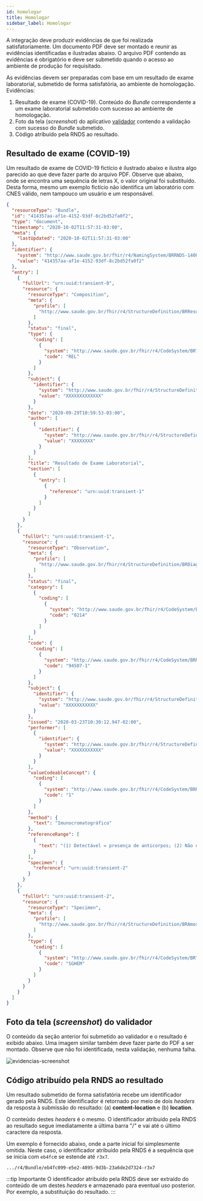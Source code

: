 ```yaml
---
id: homologar
title: Homologar
sidebar_label: Homologar
---
```


A integração deve produzir
evidências de que foi realizada satisfatoriamente. Um documento PDF deve ser montado e reunir as
evidências identificadas e ilustradas abaixo.
O arquivo PDF contendo as evidências é obrigatório
e deve ser submetido quando o acesso ao ambiente de produção for requisitado.

As evidências devem ser preparadas com base em um resultado de exame laboratorial, submetido de forma satisfatória, ao ambiente de homologação. Evidências:

1. Resultado de exame (COVID-19). Conteúdo do _Bundle_ correspondente a um exame laboratorial submetido com sucesso ao ambiente de homologação.
1. Foto da tela (_screenshot_) do aplicativo [validador](../../rnds/tools/validacao) contendo a
   validação com sucesso do _Bundle_ submetido.
1. Código atribuído pela RNDS ao resultado.

## Resultado de exame (COVID-19)

Um resultado de exame de COVID-19 fictício é ilustrado
abaixo e ilustra algo parecido ao que deve fazer parte do arquivo PDF. Observe que abaixo, onde se encontra uma
sequência de letras X, o valor original foi substituído.
Desta forma, mesmo um exemplo fictício não identifica
um laboratório com CNES válido, nem tampouco um
usuário e um responsável.

```json
{
  "resourceType": "Bundle",
  "id": "414357aa-af1e-4152-93df-8c2bd52fa0f2",
  "type": "document",
  "timestamp": "2020-10-02T11:57:31-03:00",
  "meta": {
    "lastUpdated": "2020-10-02T11:57:31-03:00"
  },
  "identifier": {
    "system": "http://www.saude.gov.br/fhir/r4/NamingSystem/BRRNDS-14008",
    "value": "414357aa-af1e-4152-93df-8c2bd52fa0f2"
  },
  "entry": [
    {
      "fullUrl": "urn:uuid:transient-0",
      "resource": {
        "resourceType": "Composition",
        "meta": {
          "profile": [
            "http://www.saude.gov.br/fhir/r4/StructureDefinition/BRResultadoExameLaboratorial-1.1"
          ]
        },
        "status": "final",
        "type": {
          "coding": [
            {
              "system": "http://www.saude.gov.br/fhir/r4/CodeSystem/BRTipoDocumento",
              "code": "REL"
            }
          ]
        },
        "subject": {
          "identifier": {
            "system": "http://www.saude.gov.br/fhir/r4/StructureDefinition/BRIndividuo-1.0",
            "value": "XXXXXXXXXXXXX"
          }
        },
        "date": "2020-09-29T10:59:53-03:00",
        "author": [
          {
            "identifier": {
              "system": "http://www.saude.gov.br/fhir/r4/StructureDefinition/BREstabelecimentoSaude-1.0",
              "value": "XXXXXXXX"
            }
          }
        ],
        "title": "Resultado de Exame Laboratorial",
        "section": [
          {
            "entry": [
              {
                "reference": "urn:uuid:transient-1"
              }
            ]
          }
        ]
      }
    },
    {
      "fullUrl": "urn:uuid:transient-1",
      "resource": {
        "resourceType": "Observation",
        "meta": {
          "profile": [
            "http://www.saude.gov.br/fhir/r4/StructureDefinition/BRDiagnosticoLaboratorioClinico-1.0"
          ]
        },
        "status": "final",
        "category": [
          {
            "coding": [
              {
                "system": "http://www.saude.gov.br/fhir/r4/CodeSystem/BRSubgrupoTabelaSUS",
                "code": "0214"
              }
            ]
          }
        ],
        "code": {
          "coding": [
            {
              "system": "http://www.saude.gov.br/fhir/r4/CodeSystem/BRNomeExameLOINC",
              "code": "94507-1"
            }
          ]
        },
        "subject": {
          "identifier": {
            "system": "http://www.saude.gov.br/fhir/r4/StructureDefinition/BRIndividuo-1.0",
            "value": "XXXXXXXXXXX"
          }
        },
        "issued": "2020-03-23T10:30:12.947-02:00",
        "performer": [
          {
            "identifier": {
              "system": "http://www.saude.gov.br/fhir/r4/StructureDefinition/BRPessoaJuridicaProfissionalLiberal-1.0",
              "value": "XXXXXXXXXXX"
            }
          }
        ],
        "valueCodeableConcept": {
          "coding": [
            {
              "system": "http://www.saude.gov.br/fhir/r4/CodeSystem/BRResultadoQualitativoExame",
              "code": "1"
            }
          ]
        },
        "method": {
          "text": "Imunocromatográfico"
        },
        "referenceRange": [
          {
            "text": "(1) Detectável = presença de anticorpos; (2) Não detectável = ausência de anticorpos"
          }
        ],
        "specimen": {
          "reference": "urn:uuid:transient-2"
        }
      }
    },
    {
      "fullUrl": "urn:uuid:transient-2",
      "resource": {
        "resourceType": "Specimen",
        "meta": {
          "profile": [
            "http://www.saude.gov.br/fhir/r4/StructureDefinition/BRAmostraBiologica-1.0"
          ]
        },
        "type": {
          "coding": [
            {
              "system": "http://www.saude.gov.br/fhir/r4/CodeSystem/BRTipoAmostraGAL",
              "code": "SGHEM"
            }
          ]
        }
      }
    }
  ]
}
```

## Foto da tela (_screenshot_) do validador

O conteúdo da seção anterior foi submetido ao validador
e o resultado é exibido abaixo. Uma imagem similar também
deve fazer parte do PDF a ser montado. Observe que não foi
identificada, nesta validação, nenhuma falha.

![evidencias-screenshot](../../../static/img/evidencias.png)

## Código atribuído pela RNDS ao resultado

Um resultado submetido de forma satisfatória recebe um
identificador gerado pela RNDS. Este identificador é
retornado por meio de dois _headers_ da resposta à submissão do resultado: (a) **content-location** e (b) **location**.

O conteúdo destes _headers_ é o mesmo. O identificador atribuído pela RNDS ao resultado segue imediatamente a última barra "/" e vai até o último caractere da resposta.

Um exemplo é fornecido abaixo, onde a parte inicial foi simplesmente omitida. Neste caso, o identificador atribuído pela RNDS é a sequência que se inicia com `eb4fc`e se estende até `r3x7`.

`.../r4/Bundle/eb4fc099-e5e2-4895-9d3b-23a6de2d7324-r3x7`

:::tip Importante
O identificador atribuído pela RNDS deve ser extraído
do conteúdo de um destes _headers_ e armazenado para
eventual uso posterior. Por exemplo, a substituição do resultado.
:::

